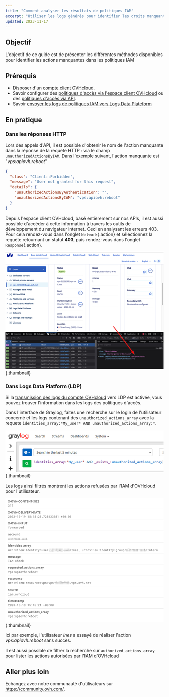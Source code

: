 ```yaml
---
title: "Comment analyser les résultats de politiques IAM"
excerpt: "Utiliser les logs générés pour identifier les droits manquants dans les politiques IAM"
updated: 2023-11-17
---
```


## Objectif

L'objectif de ce guide est de présenter les différentes méthodes disponibles pour identifier les actions manquantes dans les politiques IAM

## Prérequis

- Disposer d'un [compte client OVHcloud](/pages/account_and_service_management/account_information/ovhcloud-account-creation).
- Savoir configurer des [politiques d'accès via l'espace client OVHcloud](/pages/account_and_service_management/account_information/iam-policy-ui) ou des [politiques d'accès via API](/pages/account_and_service_management/account_information/iam-policies-api).
- Savoir [envoyer les logs de politiques IAM vers Logs Data Plateform](/pages/manage_and_operate/iam/iam-logs-forwarding)

## En pratique

### Dans les réponses HTTP

Lors des appels d'API, il est possible d'obtenir le nom de l'action manquante dans la réponse de la requete HTTP : via le champ `unauthorizedActionsByIAM`.
Dans l'exemple suivant, l'action manquante est "*vps:apiovh:reboot*"

```json
{
  "class": "Client::Forbidden",
  "message": "User not granted for this request",
  "details": {
    "unauthorizedActionsByAuthentication": "",
    "unauthorizedActionsByIAM": "vps:apiovh:reboot"
  }
}
```

Depuis l'espace client OVHcloud, basé entièrement sur nos APIs, il est aussi possible d'accéder à cette information à travers les outils de développement du navigateur internet. Ceci en analysant les erreurs 403.
Pour cela rendez-vous dans l'onglet `Network`{.action} et sélectionnez la requète retournant un statut **403**, puis rendez-vous dans l'onglet `Response`{.action}.

![Browser development tool](images/browser_dev_tool.png){.thumbnail}

### Dans Logs Data Platform (LDP)

Si la [transmission des logs du compte OVHcloud](/pages/manage_and_operate/iam/iam-logs-forwarding) vers LDP est activée, vous pouvez trouver l'information dans les logs des politiques d'accès.

Dans l'interface de Graylog, faites une recherche sur le login de l'utilisateur concerné et les logs contenant des `unauthorized_actions_array` avec la requete `identities_array:*My_user* AND unauthorized_actions_array:*`.

![Graylog research](images/graylog_research.png){.thumbnail}

Les logs ainsi filtrés montrent les actions refusées par l'IAM d'OVHcloud pour l'utilisateur.

![Log example](images/IAM_log.png){.thumbnail}

Ici par exemple, l'utilisateur *Ines* a essayé de réaliser l'action *vps:apiovh:reboot* sans succès.

Il est aussi possible de filtrer la recherche sur `authorized_actions_array` pour lister les actions autorisées par l'IAM d'OVHcloud

## Aller plus loin

Échangez avec notre communauté d'utilisateurs sur <https://community.ovh.com/>.
